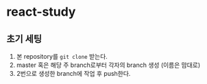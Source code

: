 # react-study
## 초기 세팅
1. 본 repository를 `git clone` 받는다.
2. master 혹은 해당 주 branch로부터 각자의 branch 생성 (이름은 맘대로)
3. 2번으로 생성한 branch에 작업 후 push한다.
